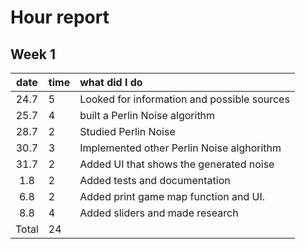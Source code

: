 # Hour report  

## Week 1  
| date | time | what did I do|
| :----:|:-----| :-----|
|24.7 | 5 | Looked for information and possible sources|
|25.7 | 4 | built a Perlin Noise algorithm|
|28.7| 2| Studied Perlin Noise|
|30.7|3| Implemented other Perlin Noise alghorithm|
|31.7|2| Added UI that shows the generated noise|
|1.8|2| Added tests and documentation|
|6.8|2| Added print game map function and UI.|
|8.8|4| Added sliders and made research|
|Total|24|
